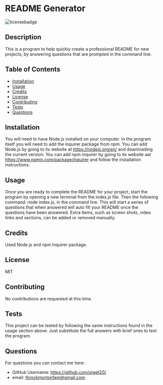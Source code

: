 
  # README Generator

  ![licensebadge](https://img.shields.io/badge/license-MIT-red)

  ## Description 

  This is a program to help quickly create a professional README for new projects, by answering questions that are prompted in the command line. 
  
  
  ## Table of Contents
    
  * [Installation](#installation)
  * [Usage](#usage)
  * [Credits](#credits)
  * [License](#license)
  * [Contributing](#contributing)
  * [Tests](#tests)
  * [Questions](#questions)
  
  
  ## Installation
  
  You will need to have Node.js installed on your computer. In the program itself you will need to add the inquirer package from npm. You can add Node.js by going to its website at https://nodejs.org/en/ and downloading the current version. You can add npm inquirer by going to its website aat https://www.npmjs.com/package/inquirer and follow the installation instructions. 
  
  
  ## Usage 
  
  Once you are ready to complete the README for your project, start the program by opening a new terminal from the index.js file. Then the following command: node index.js, in the command line. This will start a series of questions that when answered will auto fill your README once the questions have been answered. Extra items, such as screen shots, video links and sections, can be added or removed manually. 

  
  ## Credits
  
  Used Node.js and npm inquirer package.   
  
  
  ## License
  
  MIT

  
  ## Contributing
  
  No contributions are requested at this time.

  
  ## Tests
  
  This project can be tested by following the same instructions found in the usage section above. Just substitute the full answers with brief ones to test the program. 


  ## Questions
  For questions you can contact me here:
  * GitHub Username: https://github.com/siwel20/
  * email: throckmortonfam@gmail.com
